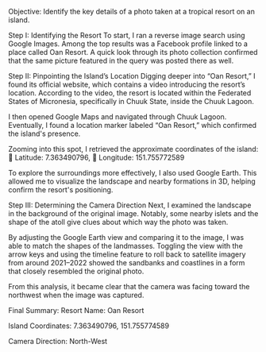 Objective:
Identify the key details of a photo taken at a tropical resort on an island.

Step I: Identifying the Resort
To start, I ran a reverse image search using Google Images. Among the top results was a Facebook profile linked to a place called Oan Resort. A quick look through its photo collection confirmed that the same picture featured in the query was posted there as well.

Step II: Pinpointing the Island’s Location
Digging deeper into “Oan Resort,” I found its official website, which contains a video introducing the resort’s location. According to the video, the resort is located within the Federated States of Micronesia, specifically in Chuuk State, inside the Chuuk Lagoon.

I then opened Google Maps and navigated through Chuuk Lagoon. Eventually, I found a location marker labeled “Oan Resort,” which confirmed the island's presence.

Zooming into this spot, I retrieved the approximate coordinates of the island:
📍 Latitude:  7.363490796,
📍 Longitude: 151.755772589

To explore the surroundings more effectively, I also used Google Earth. This allowed me to visualize the landscape and nearby formations in 3D, helping confirm the resort's positioning.

Step III: Determining the Camera Direction
Next, I examined the landscape in the background of the original image. Notably, some nearby islets and the shape of the atoll give clues about which way the photo was taken.

By adjusting the Google Earth view and comparing it to the image, I was able to match the shapes of the landmasses. Toggling the view with the arrow keys and using the timeline feature to roll back to satellite imagery from around 2021–2022 showed the sandbanks and coastlines in a form that closely resembled the original photo.

From this analysis, it became clear that the camera was facing toward the northwest when the image was captured.

Final Summary:
Resort Name: Oan Resort

Island Coordinates: 7.363490796, 151.755774589

Camera Direction: North-West
